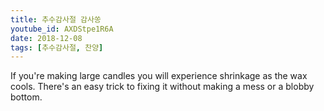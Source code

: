 ```yaml
---
title: 추수감사절 감사쏭
youtube_id: AXDStpe1R6A
date: 2018-12-08
tags: [추수감사절, 찬양]
---
```

If you're making large candles you will experience shrinkage as the wax cools. There's an easy trick to fixing it without making a mess or a blobby bottom.
